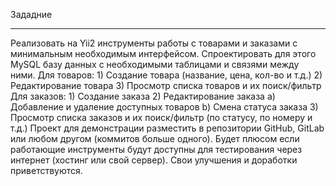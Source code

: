 

Зададние
_________

Реализовать на Yii2 инструменты работы с товарами и заказами с минимальным
необходимым интерфейсом. Спроектировать для этого MySQL базу данных с
необходимыми таблицами и связями между ними.
Для товаров:
1)
Создание товара (название, цена, кол-во и т.д.)
2)
Редактирование товара
3)
Просмотр списка товаров и их поиск/фильтр
Для заказов:
1)
Создание заказа
2)
Редактирование заказа
a)
Добавление и удаление доступных товаров
b)
Смена статуса заказа
3)
Просмотр списка заказов и их поиск/фильтр (по статусу, по номеру и т.д.)
Проект для демонстрации разместить в репозитории GitHub, GitLab или любом другом
(коммитов больше одного). Будет плюсом если работающие инструменты будут
доступны для тестирования через интернет (хостинг или свой сервер).
Свои улучшения и доработки приветствуются.
